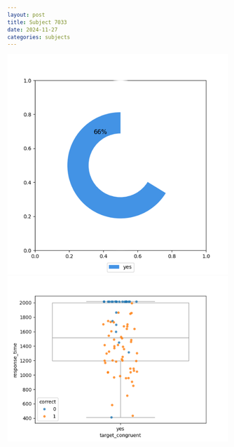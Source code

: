 ```yaml
---
layout: post
title: Subject 7033
date: 2024-11-27
categories: subjects
---
```


![](data/7033/run-12/7033_accuracy_target_congruence.png)
![](data/7033/run-12/7033_rt_congruence.png)
